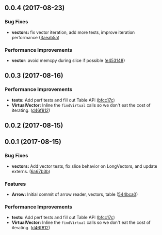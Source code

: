 <a name="0.0.4"></a>
## 0.0.4 (2017-08-23)


### Bug Fixes

* **vectors:** fix vector iteration, add more tests, improve iteration performance ([3aeab5a](https://github.com/graphistry/arrow/commit/3aeab5a))


### Performance Improvements

* **vector:** avoid memcpy during slice if possible ([e453148](https://github.com/graphistry/arrow/commit/e453148))


<a name="0.0.3"></a>
## 0.0.3 (2017-08-16)

### Performance Improvements

* **tests:** Add perf tests and fill out Table API ([bfcc17c](https://github.com/graphistry/arrow/commit/bfcc17c))
* **VirtualVector:** Inline the `findVirtual` calls so we don't eat the cost of iterating. ([d46f812](https://github.com/graphistry/arrow/commit/d46f812))

<a name="0.0.2"></a>
## 0.0.2 (2017-08-15)

<a name="0.0.1"></a>
## 0.0.1 (2017-08-15)


### Bug Fixes

* **vectors:** Add vector tests, fix slice behavior on LongVectors, and update externs. ([6a67b3b](https://github.com/graphistry/arrow/commit/6a67b3b))


### Features

* **Arrow:** Initial commit of arrow reader, vectors, table ([544bca0](https://github.com/graphistry/arrow/commit/544bca0))


### Performance Improvements

* **tests:** Add perf tests and fill out Table API ([bfcc17c](https://github.com/graphistry/arrow/commit/bfcc17c))
* **VirtualVector:** Inline the `findVirtual` calls so we don't eat the cost of iterating. ([d46f812](https://github.com/graphistry/arrow/commit/d46f812))


